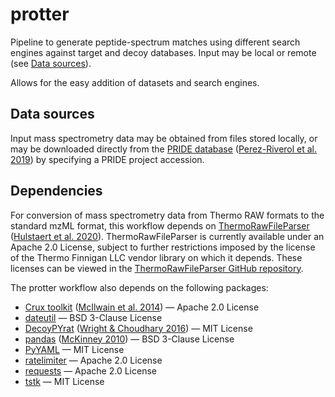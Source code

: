 # protter

Pipeline to generate peptide-spectrum matches using different
search engines against target and decoy databases. Input may
be local or remote (see [Data sources](#data-sources)).

Allows for the easy addition of datasets and search engines.

## Data sources

Input mass spectrometry data may be obtained from files stored locally,
or may be downloaded directly from the
[PRIDE database](https://www.ebi.ac.uk/pride/)
([Perez-Riverol et al. 2019](https://doi.org/10.1093/nar/gky1106))
by specifying a PRIDE project accession.

## Dependencies

For conversion of mass spectrometry data from Thermo RAW
formats to the standard mzML format, this workflow depends on
[ThermoRawFileParser](https://github.com/compomics/ThermoRawFileParser)
([Hulstaert et al. 2020](https://doi.org/10.1021/acs.jproteome.9b00328)).
ThermoRawFileParser is currently available under an Apache 2.0 License,
subject to further restrictions imposed by the license of the Thermo
Finnigan LLC vendor library on which it depends. These licenses can be
viewed in the [ThermoRawFileParser GitHub repository](
https://github.com/compomics/ThermoRawFileParser).

The protter workflow also depends on the following packages:

- [Crux toolkit](https://crux.ms/)
  ([McIlwain et al. 2014](https://doi.org/10.1021/pr500741y))
  — Apache 2.0 License
- [dateutil](https://anaconda.org/anaconda/python-dateutil)
  — BSD 3-Clause License
- [DecoyPYrat](https://anaconda.org/bioconda/decoypyrat)
  ([Wright & Choudhary 2016](https://doi.org/10.4172/jpb.1000404))
  — MIT License
- [pandas](https://pandas.pydata.org/)
  ([McKinney 2010](https://doi.org/10.25080/Majora-92bf1922-00a))
  — BSD 3-Clause License
- [PyYAML](https://pyyaml.org)
  — MIT License
- [ratelimiter](https://github.com/RazerM/ratelimiter)
  — Apache 2.0 License
- [requests](https://requests.readthedocs.io/en/master/)
  — Apache 2.0 License
- [tstk](https://anaconda.org/tdido/tstk)
  — MIT License
